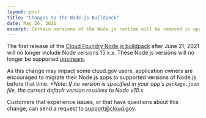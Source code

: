 ```yaml
---
layout: post
title: "Changes to the Node.js Buildpack"
date: May 26, 2021
excerpt: Certain versions of the Node.js runtime will be removed in upcoming releases of the Cloud Foundry Node.js buildpack.
---
```


The first release of the [Cloud Foundry Node.js buildpack](https://docs.cloudfoundry.org/buildpacks/node/node-tips.html#buildpack) after June 21, 2021 will no longer include Node versions 15.x.x. These Node.js versions will no longer be supported [upstream](https://github.com/nodejs/Release). 

As this change may impact some cloud.gov users, application owners are encouraged to migrate their Node.js apps to supported versions of Node.js before that time. _*Note: If no version is specified in your app's `package.json` file, the current default version resolves to Node v10.x._

Customers that experience issues, or that have questions about this change, can send a request to [support@cloud.gov](support@cloud.gov).
